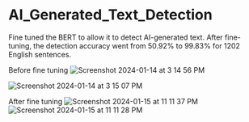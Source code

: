 # AI_Generated_Text_Detection
Fine tuned the BERT to allow it to detect AI-generated text. After fine-tuning, the detection accuracy went from 50.92% to 99.83% for 1202 English sentences.

Before fine tuning
![Screenshot 2024-01-14 at 3 14 56 PM](https://github.com/IjustAi/AI_Generated_Text_Detection/assets/95865487/808da78d-68a3-4fd4-8cb5-b6b7bb36434f)

![Screenshot 2024-01-14 at 3 15 07 PM](https://github.com/IjustAi/AI_Generated_Text_Detection/assets/95865487/ae000c64-379f-44ae-8663-cfa7901aa581)







After fine tuning
![Screenshot 2024-01-15 at 11 11 37 PM](https://github.com/IjustAi/AI_Generated_Text_Detection/assets/95865487/438cc8f5-f938-417d-b883-0abaec3ea9ba)
![Screenshot 2024-01-15 at 11 11 28 PM](https://github.com/IjustAi/AI_Generated_Text_Detection/assets/95865487/228ae68b-0ad9-45c1-9cba-b178da7a2093)
